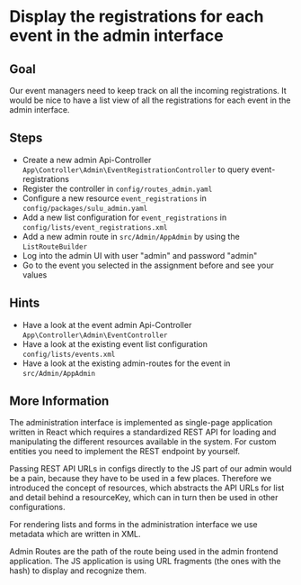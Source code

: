 Display the registrations for each event in the admin interface 
===============================================================

Goal
----

Our event managers need to keep track on all the incoming registrations. It would 
be nice to have a list view of all the registrations for each event in the admin interface.

Steps
-----

* Create a new admin Api-Controller `App\Controller\Admin\EventRegistrationController` to query event-registrations
* Register the controller in `config/routes_admin.yaml`
* Configure a new resource `event_registrations` in `config/packages/sulu_admin.yaml`
* Add a new list configuration for `event_registrations` in `config/lists/event_registrations.xml`
* Add a new admin route in `src/Admin/AppAdmin` by using the `ListRouteBuilder`
* Log into the admin UI with user "admin" and password "admin"
* Go to the event you selected in the assignment before and see your values

Hints
-----

* Have a look at the event admin Api-Controller `App\Controller\Admin\EventController`
* Have a look at the existing event list configuration `config/lists/events.xml`
* Have a look at the existing admin-routes for the event in `src/Admin/AppAdmin`

More Information
----------------

The administration interface is implemented as single-page application written in React which requires a 
standardized REST API for loading and manipulating the different resources available in the system.
For custom entities you need to implement the REST endpoint by yourself.

Passing REST API URLs in configs directly to the JS part of our admin would be a pain, because they have to 
be used in a few places. Therefore we introduced the concept of resources, which abstracts the API URLs 
for list and detail behind a resourceKey, which can in turn then be used in other configurations.

For rendering lists and forms in the administration interface we use metadata which are written in XML.

Admin Routes are the path of the route being used in the admin frontend application. The JS application is 
using URL fragments (the ones with the hash) to display and recognize them.
